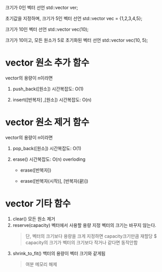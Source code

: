 크기가 0인 벡터 선언
std::vector<int> ver;

초기값을 지정하며, 크기가 5인 벡터 선언
std::vector<int> vec = {1,2,3,4,5};

크기가 10인 벡터 선언
std::vector<int> vec(10);

크기가 10이고, 모든 원소가 5로 초기화된 벡터 선언
std::vector<int> vec(10, 5);

# vector 원소 추가 함수
vector의 용량이 n이라면 
1. push_back([원소])
	시간복잡도: O(1)
	
2. insert([반복자] ,[원소])
	시간복잡도: O(n)
	
# vector 원소 제거 함수
vector의 용량이 n이라면 
1. pop_back([원소])
	시간복잡도: O(1)
	
2. erase()
	시간복잡도: O(n)
	overloding
	- erase([반복자])
	
	- erase([반복자(시작)], [반복자(끝)])
	
# vector 기타 함수
1. clear()
	모든 원소 제거
2. reserve(capacity)
	벡터에서 사용할 용량 지정
	벡터의 크기는 바꾸지 않는다. 
	> 단, 벡터의 크기보다 용량을 크게 지정하면 capacity크기만큼 재할당
	$ capacity의 크기가 벡터의 크기보다 작거나 같다면 동작안함
3. shrink_to_fit()
	백터의 용량이 벡터 크기와 같게됨
	> 여분 메모리 해제 